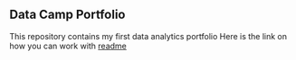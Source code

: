 ## Data Camp Portfolio

This repository contains my first data analytics portfolio
Here is the link on how you can work with [readme](https://docs.github.com/en/get-started/writing-on-github/getting-started-with-writing-and-formatting-on-github/basic-writing-and-formatting-syntax)